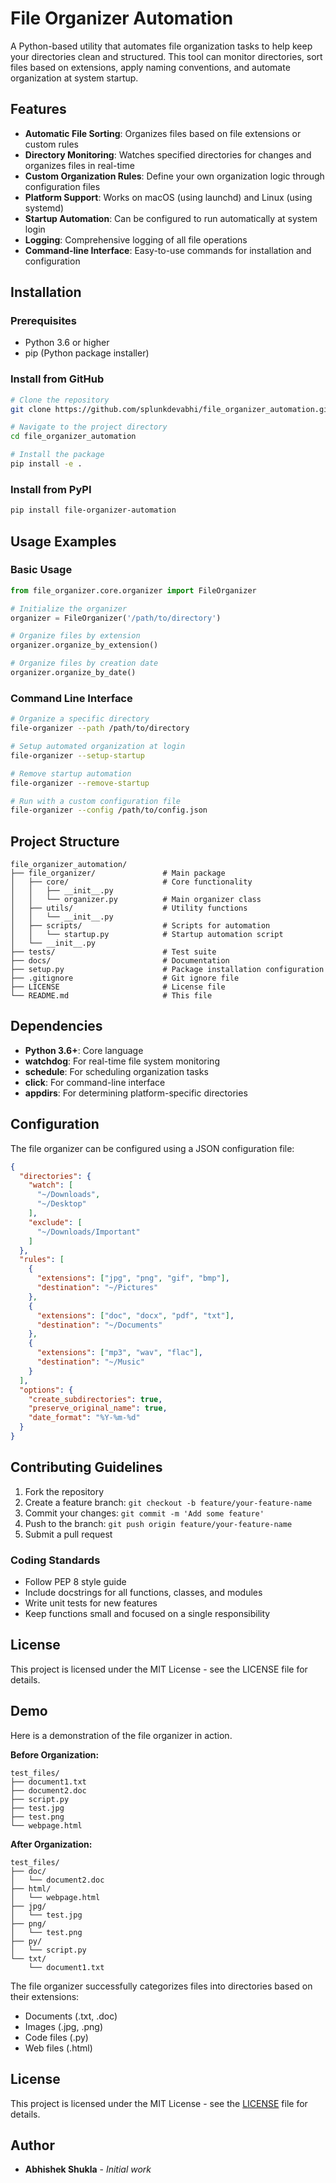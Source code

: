 # File Organizer Automation

A Python-based utility that automates file organization tasks to help keep your directories clean and structured. This tool can monitor directories, sort files based on extensions, apply naming conventions, and automate organization at system startup.

## Features

- **Automatic File Sorting**: Organizes files based on file extensions or custom rules
- **Directory Monitoring**: Watches specified directories for changes and organizes files in real-time
- **Custom Organization Rules**: Define your own organization logic through configuration files
- **Platform Support**: Works on macOS (using launchd) and Linux (using systemd)
- **Startup Automation**: Can be configured to run automatically at system login
- **Logging**: Comprehensive logging of all file operations
- **Command-line Interface**: Easy-to-use commands for installation and configuration

## Installation

### Prerequisites
- Python 3.6 or higher
- pip (Python package installer)

### Install from GitHub
```bash
# Clone the repository
git clone https://github.com/splunkdevabhi/file_organizer_automation.git

# Navigate to the project directory
cd file_organizer_automation

# Install the package
pip install -e .
```

### Install from PyPI
```bash
pip install file-organizer-automation
```

## Usage Examples

### Basic Usage
```python
from file_organizer.core.organizer import FileOrganizer

# Initialize the organizer
organizer = FileOrganizer('/path/to/directory')

# Organize files by extension
organizer.organize_by_extension()

# Organize files by creation date
organizer.organize_by_date()
```

### Command Line Interface
```bash
# Organize a specific directory
file-organizer --path /path/to/directory

# Setup automated organization at login
file-organizer --setup-startup

# Remove startup automation
file-organizer --remove-startup

# Run with a custom configuration file
file-organizer --config /path/to/config.json
```

## Project Structure
```
file_organizer_automation/
├── file_organizer/               # Main package
│   ├── core/                     # Core functionality
│   │   ├── __init__.py
│   │   └── organizer.py          # Main organizer class
│   ├── utils/                    # Utility functions
│   │   └── __init__.py
│   ├── scripts/                  # Scripts for automation
│   │   └── startup.py            # Startup automation script
│   └── __init__.py
├── tests/                        # Test suite
├── docs/                         # Documentation
├── setup.py                      # Package installation configuration
├── .gitignore                    # Git ignore file
├── LICENSE                       # License file
└── README.md                     # This file
```

## Dependencies

- **Python 3.6+**: Core language
- **watchdog**: For real-time file system monitoring
- **schedule**: For scheduling organization tasks
- **click**: For command-line interface
- **appdirs**: For determining platform-specific directories

## Configuration

The file organizer can be configured using a JSON configuration file:

```json
{
  "directories": {
    "watch": [
      "~/Downloads",
      "~/Desktop"
    ],
    "exclude": [
      "~/Downloads/Important"
    ]
  },
  "rules": [
    {
      "extensions": ["jpg", "png", "gif", "bmp"],
      "destination": "~/Pictures"
    },
    {
      "extensions": ["doc", "docx", "pdf", "txt"],
      "destination": "~/Documents"
    },
    {
      "extensions": ["mp3", "wav", "flac"],
      "destination": "~/Music"
    }
  ],
  "options": {
    "create_subdirectories": true,
    "preserve_original_name": true,
    "date_format": "%Y-%m-%d"
  }
}
```

## Contributing Guidelines

1. Fork the repository
2. Create a feature branch: `git checkout -b feature/your-feature-name`
3. Commit your changes: `git commit -m 'Add some feature'`
4. Push to the branch: `git push origin feature/your-feature-name`
5. Submit a pull request

### Coding Standards
- Follow PEP 8 style guide
- Include docstrings for all functions, classes, and modules
- Write unit tests for new features
- Keep functions small and focused on a single responsibility

## License

This project is licensed under the MIT License - see the LICENSE file for details.


## Demo

Here is a demonstration of the file organizer in action.

**Before Organization:**
```
test_files/
├── document1.txt
├── document2.doc
├── script.py
├── test.jpg
├── test.png
└── webpage.html
```

**After Organization:**
```plaintext
test_files/
├── doc/
│   └── document2.doc
├── html/
│   └── webpage.html
├── jpg/
│   └── test.jpg
├── png/
│   └── test.png
├── py/
│   └── script.py
└── txt/
    └── document1.txt
```

The file organizer successfully categorizes files into directories based on their extensions:
- Documents (.txt, .doc)
- Images (.jpg, .png)
- Code files (.py)
- Web files (.html)


## License

This project is licensed under the MIT License - see the [LICENSE](LICENSE) file for details.

## Author

- **Abhishek Shukla** - *Initial work*

